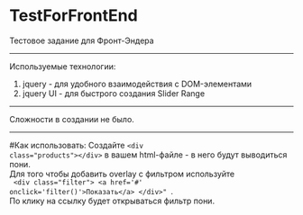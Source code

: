 # TestForFrontEnd

Тестовое задание для Фронт-Эндера
*****************************************************************
Используемые технологии:
1. jquery - для удобного взаимодействия с DOM-элементами<br>
2. jquery UI - для быстрого создания Slider Range
*****************************************************************
Сложности в создании не было.
*****************************************************************
#Как использовать:
Создайте <code>\<div class="products">\</div></code> в вашем html-файле - в него будут выводиться пони.<br>
Для того чтобы добавить  overlay с фильтром используйте<br>
<code>
        \<div class="filter">
            \<a href='#' onclick='filter()'>Показать\</a>
        \</div>"
</code>.<br>
По клику на ссылку будет открываться фильтр пони.
